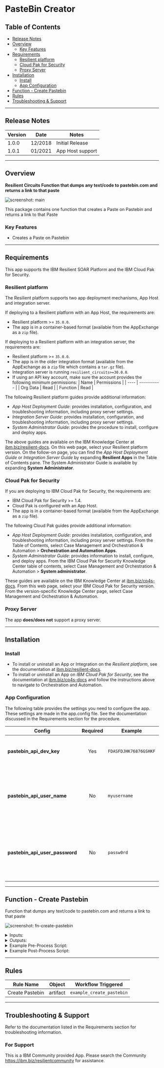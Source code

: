<!--
  This README.md is generated by running:
  "resilient-sdk docgen -p fn_pastebin"

  It is best edited using a Text Editor with a Markdown Previewer. VS Code
  is a good example. Checkout https://guides.github.com/features/mastering-markdown/
  for tips on writing with Markdown

  If you make manual edits and run docgen again, a .bak file will be created

  Store any screenshots in the "doc/screenshots" directory and reference them like:
  ![screenshot: screenshot_1](./screenshots/screenshot_1.png)

  NOTE: If your app is available in the container-format only, there is no need to mention the integration server in this readme.
-->

# PasteBin Creator

## Table of Contents
- [Release Notes](#release-notes)
- [Overview](#overview)
  - [Key Features](#key-features)
- [Requirements](#requirements)
  - [Resilient platform](#resilient-platform)
  - [Cloud Pak for Security](#cloud-pak-for-security)
  - [Proxy Server](#proxy-server)
- [Installation](#installation)
  - [Install](#install)
  - [App Configuration](#app-configuration)
- [Function - Create Pastebin](#function---create-pastebin)
- [Rules](#rules)
- [Troubleshooting & Support](#troubleshooting--support)
---

## Release Notes
<!--
  Specify all changes in this release. Do not remove the release
  notes of a previous release
-->
| Version | Date | Notes |
| ------- | ---- | ----- |
| 1.0.0 | 12/2018 | Initial Release |
| 1.0.1 | 01/2021 | App Host support |

---

## Overview
<!--
  Provide a high-level description of the function itself and its remote software or application.
  The text below is parsed from the "description" and "long_description" attributes in the setup.py file
-->
**Resilient Circuits Function that dumps any text/code to pastebin.com and returns a link to that paste**

 ![screenshot: main](./doc/screenshots/fn-create-pastebin.png)

This package contains one function that creates a Paste on Pastebin and returns a link to that Paste

### Key Features
<!--
  List the Key Features of the Integration
-->
* Creates a Paste on Pastebin

---

## Requirements
<!--
  List any Requirements
-->
This app supports the IBM Resilient SOAR Platform and the IBM Cloud Pak for Security.

### Resilient platform
The Resilient platform supports two app deployment mechanisms, App Host and integration server.

If deploying to a Resilient platform with an App Host, the requirements are:
* Resilient platform >= `35.0.0`.
* The app is in a container-based format (available from the AppExchange as a `zip` file).

If deploying to a Resilient platform with an integration server, the requirements are:
* Resilient platform >= `35.0.0`.
* The app is in the older integration format (available from the AppExchange as a `zip` file which contains a `tar.gz` file).
* Integration server is running `resilient_circuits>=30.0.0`.
* If using an API key account, make sure the account provides the following minimum permissions:
  | Name | Permissions |
  | ---- | ----------- |
  | Org Data | Read |
  | Function | Read |

The following Resilient platform guides provide additional information:
* _App Host Deployment Guide_: provides installation, configuration, and troubleshooting information, including proxy server settings.
* _Integration Server Guide_: provides installation, configuration, and troubleshooting information, including proxy server settings.
* _System Administrator Guide_: provides the procedure to install, configure and deploy apps.

The above guides are available on the IBM Knowledge Center at [ibm.biz/resilient-docs](https://ibm.biz/resilient-docs). On this web page, select your Resilient platform version. On the follow-on page, you can find the _App Host Deployment Guide_ or _Integration Server Guide_ by expanding **Resilient Apps** in the Table of Contents pane. The System Administrator Guide is available by expanding **System Administrator**.

### Cloud Pak for Security
If you are deploying to IBM Cloud Pak for Security, the requirements are:
* IBM Cloud Pak for Security >= 1.4.
* Cloud Pak is configured with an App Host.
* The app is in a container-based format (available from the AppExchange as a `zip` file).

The following Cloud Pak guides provide additional information:
* _App Host Deployment Guide_: provides installation, configuration, and troubleshooting information, including proxy server settings. From the Table of Contents, select Case Management and Orchestration & Automation > **Orchestration and Automation Apps**.
* _System Administrator Guide_: provides information to install, configure, and deploy apps. From the IBM Cloud Pak for Security Knowledge Center table of contents, select Case Management and Orchestration & Automation > **System administrator**.

These guides are available on the IBM Knowledge Center at [ibm.biz/cp4s-docs](https://ibm.biz/cp4s-docs). From this web page, select your IBM Cloud Pak for Security version. From the version-specific Knowledge Center page, select Case Management and Orchestration & Automation.

### Proxy Server
The app **does/does not** support a proxy server.

---

## Installation

### Install
* To install or uninstall an App or Integration on the _Resilient platform_, see the documentation at [ibm.biz/resilient-docs](https://ibm.biz/resilient-docs).
* To install or uninstall an App on _IBM Cloud Pak for Security_, see the documentation at [ibm.biz/cp4s-docs](https://ibm.biz/cp4s-docs) and follow the instructions above to navigate to Orchestration and Automation.

### App Configuration
The following table provides the settings you need to configure the app. These settings are made in the app.config file. See the documentation discussed in the Requirements section for the procedure.

| Config | Required | Example | Description |
| ------ | :------: | ------- | ----------- |
| **pastebin_api_dev_key** | Yes | `FDASFDJHK76876GSHKF` | *See the [Pastebin documentation](https://pastebin.com/faq) for instructions on how to set.* |
| **pastebin_api_user_name** | No | `myusername` | *See the [Pastebin documentation](https://pastebin.com/faq) for instructions on how to set. If not provided, cannot create Private Pastes* |
| **pastebin_api_user_password** | No | `passw0rd` | *See the [Pastebin documentation](https://pastebin.com/faq) for instructions on how to set. If not provided, cannot create Private Pastes* |


---

## Function - Create Pastebin
Function that dumps any text/code to pastebin.com and returns a link to that paste

 ![screenshot: fn-create-pastebin ](./doc/screenshots/fn-create-pastebin.png)

<details><summary>Inputs:</summary>
<p>

| Name | Type | Required | Example | Tooltip |
| ---- | :--: | :------: | ------- | ------- |
| `pastebin_code` | `text` | Yes | `print 'Hello World'` | This is the text that will be written inside your paste. |
| `pastebin_expiration` | `text` | No | `1H` | This sets the expiration date of your paste. |
| `pastebin_format` | `text` | No | `python` | This will be the syntax highlighting value |
| `pastebin_name` | `text` | No | `Output of Malware Sample` | This will be the name / title of your paste. |
| `pastebin_privacy` | `number` | No | `2` | This makes a paste public, unlisted or private. (Public = 0. Unlisted = 1. Private = 2) |

</p>
</details>

<details><summary>Outputs:</summary>
<p>

```python
results = {
  'success': True,
  'inputs': {
    'pastebin_code': ' example code here ',
    'pastebin_name': 'Example Name',
    'pastebin_format': 'python',
    'pastebin_privacy': 2,
    'pastebin_expiration': '1H'
  },
  'pastebin_link': 'https://pastebin.com/v3LqfKMx'
}
```

</p>
</details>

<details><summary>Example Pre-Process Script:</summary>
<p>

```python
# This is the text that will be written inside your paste
inputs.pastebin_code = """ example code here """

# This will be the name / title of your paste
inputs.pastebin_name = "Example Name"

# This will be the syntax highlighting value. Format codes, see here: https://pastebin.com/api
inputs.pastebin_format = "python"

# This makes a paste public, unlisted or private. (Public = 0, Unlisted = 1, Private = 2)
inputs.pastebin_privacy = 2

# This sets the expiration date of your paste. Expiration codes, see here: https://pastebin.com/api
inputs.pastebin_expiration = "1H"
```

</p>
</details>

<details><summary>Example Post-Process Script:</summary>
<p>

```python
if (results.success):
  noteText = """<br><b>Pastebin Created</b>
                <b>Name:</b> {0}
                <b>Link:</b> <a href='{1}'>{1}</a>""".format(results.inputs.pastebin_name, results.pastebin_link)
  incident.addNote(helper.createRichText(noteText))
```

</p>
</details>

---





## Rules
| Rule Name | Object | Workflow Triggered |
| --------- | ------ | ------------------ |
| Create Pastebin | artifact | `example_create_pastebin` |

---

## Troubleshooting & Support
Refer to the documentation listed in the Requirements section for troubleshooting information.

### For Support
This is a IBM Community provided App. Please search the Community https://ibm.biz/resilientcommunity for assistance.
